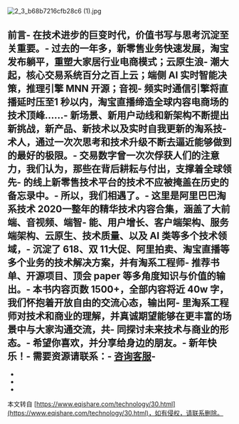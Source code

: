![2_3_b68b7216cfb28c6 (1).jpg](https://www.eqishare.com/zb_users/upload/2022/05/202205171652776282428179.jpg "2_3_b68b7216cfb28c6 (1).jpg")

前⾔-
在技术进步的巨变时代，价值书写与思考沉淀⾄关重要。-
过去的⼀年多，新零售业务快速发展，淘宝发布躺平，重塑⼤家居⾏业电商模式；云原⽣浪-
潮⼤起，核⼼交易系统百分之百上云；端侧 AI 实时智能决策，推理引擎 MNN 开源；⾳视-
频实时通信引擎将直播延时压⾄1 秒以内，淘宝直播缔造全球内容电商场的技术顶峰……-
新场景、新⽤户动线和新架构不断提出新挑战，新产品、新技术以及实时⾃我更新的淘系技-
术⼈，通过⼀次次思考和技术升级不断去逼近能够做到的最好的极限。-
交易数字曾⼀次次俘获⼈们的注意⼒，我们认为，那些在背后耕耘与付出，⽀撑着全球领先-
的线上新零售技术平台的技术不应被掩盖在历史的备忘录中。-
所以，我们相遇了。-
这⾥是阿⾥巴巴淘系技术 2020⼀整年的精华技术内容合集，涵盖了⼤前端、⾳视频、端智-
能、⽤户增⻓、客户端架构、服务端架构、云原⽣、技术质量、以及 AI 类等多个技术领域，-
沉淀了 618、双 11⼤促、阿⾥拍卖、淘宝直播等多个业务的技术解决⽅案，并有淘系⼯程师-
推荐书单、开源项⽬、顶会 paper 等多⻆度知识与价值的输出。-
本书内容⻚数 1500+，全部内容将近 40w 字，我们怀抱着开放⾃由的交流⼼态，输出阿-
⾥淘系⼯程师对技术和商业的理解，并真诚期望能够在更丰富的场景中与⼤家沟通交流，共-
同探讨未来技术与商业的形态。-
希望你喜欢，并分享给身边的朋友。-
新年快乐！-
需要资源请联系：-
**[咨询客服](https://item.taobao.com/item.htm?id=526551763098)**-
-
-
-

-

本文转自 [https://www.eqishare.com/technology/30.html](https://www.eqishare.com/technology/30.html)，如有侵权，请联系删除。